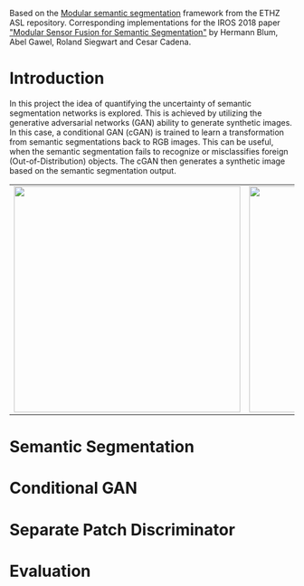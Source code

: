 Based on the [Modular semantic segmentation](https://github.com/ethz-asl/modular_semantic_segmentation) framework from the ETHZ ASL repository. 
Corresponding implementations for the IROS 2018 paper ["Modular Sensor Fusion for Semantic Segmentation"](https://arxiv.org/abs/1807.11249) by Hermann Blum, Abel Gawel, Roland Siegwart and Cesar Cadena.

# Introduction
In this project the idea of quantifying the uncertainty of semantic segmentation networks is explored. This is achieved by utilizing the generative adversarial networks (GAN) ability to generate synthetic images. In this case, a conditional GAN (cGAN) is trained to learn a transformation from semantic segmentations back to RGB images. This can be useful, when the semantic segmentation fails to recognize or misclassifies foreign (Out-of-Distribution) objects. The cGAN then generates a synthetic image based on the semantic segmentation output.

<table>
  <tr>
    <td>
       <img height="400px" src="https://github.com/davesean/modular_semantic_segmentation/rgb.png">
    </td>
    <td>
       <img height="400px" src="https://github.com/davesean/modular_semantic_segmentation/segm.PNG">
    </td>
  </tr>
</table>

# Semantic Segmentation

# Conditional GAN

# Separate Patch Discriminator

# Evaluation
